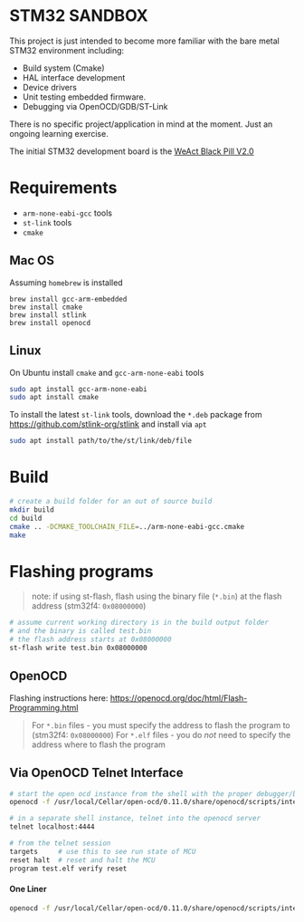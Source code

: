 # STM32 SANDBOX

This project is just intended to become more familiar with the
bare metal STM32 environment including:

* Build system (Cmake)
* HAL interface development
* Device drivers
* Unit testing embedded firmware.
* Debugging via OpenOCD/GDB/ST-Link

There is no specific project/application in mind at the moment. Just an ongoing learning exercise.

The initial STM32 development board is the [WeAct Black Pill V2.0](https://stm32-base.org/boards/STM32F411CEU6-WeAct-Black-Pill-V2.0.html)

# Requirements

* `arm-none-eabi-gcc` tools
* `st-link` tools
* `cmake`

## Mac OS

Assuming `homebrew` is installed

```
brew install gcc-arm-embedded
brew install cmake
brew install stlink
brew install openocd
```

## Linux 

On Ubuntu install `cmake` and `gcc-arm-none-eabi` tools

```sh
sudo apt install gcc-arm-none-eabi
sudo apt install cmake
```

To install the latest `st-link` tools, download the `*.deb` package from https://github.com/stlink-org/stlink and install via `apt`

```sh
sudo apt install path/to/the/st/link/deb/file
```

# Build

```sh
# create a build folder for an out of source build
mkdir build 
cd build
cmake .. -DCMAKE_TOOLCHAIN_FILE=../arm-none-eabi-gcc.cmake   
make
```

# Flashing programs

> note: if using st-flash, flash using the binary file (`*.bin`) at the flash address (stm32f4: `0x08000000`)

```sh
# assume current working directory is in the build output folder
# and the binary is called test.bin
# the flash address starts at 0x08000000
st-flash write test.bin 0x08000000

```

## OpenOCD

Flashing instructions here: https://openocd.org/doc/html/Flash-Programming.html

> For `*.bin` files - you must specify the address to flash the program to (stm32f4: `0x08000000`)
> For `*.elf` files - you do *not* need to specify the address where to flash the program

## Via OpenOCD Telnet Interface

```sh
# start the open ocd instance from the shell with the proper debugger/board configuration
openocd -f /usr/local/Cellar/open-ocd/0.11.0/share/openocd/scripts/interface/stlink-v2-1.cfg -f /usr/local/Cellar/open-ocd/0.11.0/share/openocd/scripts/target/stm32f4x.cfg

# in a separate shell instance, telnet into the openocd server
telnet localhost:4444

# from the telnet session 
targets     # use this to see run state of MCU
reset halt  # reset and halt the MCU
program test.elf verify reset
```

#### One Liner

```sh
openocd -f /usr/local/Cellar/open-ocd/0.11.0/share/openocd/scripts/interface/stlink-v2-1.cfg -f /usr/local/Cellar/open-ocd/0.11.0/share/openocd/scripts/target/stm32f4x.cfg -c "program stm32-test.elf verify reset"
```